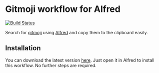 # Gitmoji workflow for Alfred

[![Build Status](https://travis-ci.org/leolabs/alfred-gitmoji.svg?branch=master)](https://travis-ci.org/leolabs/alfred-gitmoji)

Search for [gitmoji](https://gitmoji.carloscuesta.me/) using
[Alfred](https://www.alfredapp.com/) and copy them to the clipboard easily.

## Installation
You can download the latest version [here](https://github.com/leolabs/alfred-gitmoji/releases/latest).
Just open it in Alfred to install this workflow. No further steps are required.